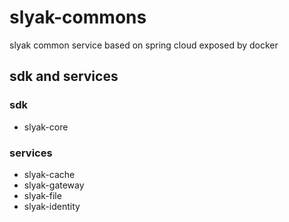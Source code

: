 # slyak-commons
slyak common service based on spring cloud exposed by docker

## sdk and services
### sdk
* slyak-core

### services
* slyak-cache
* slyak-gateway
* slyak-file
* slyak-identity